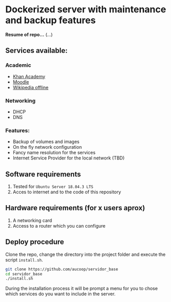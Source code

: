# Dockerized server with maintenance and backup features

**Resume of repo...** (...)

## Services available:

### Academic
* [Khan Academy](https://es.khanacademy.org/)
* [Moodle](https://moodle.org)
* [Wikipedia offline](https://wikipedia.org/wiki/Kiwix)

### Networking
* DHCP
* DNS

### Features:

* Backup of volumes and images
* On the fly network configuration
* Fancy name resolution for the services
* Internet Service Provider for the local network (TBD)

## Software requirements
1. Tested for `Ubuntu Server 18.04.3 LTS`
2. Acces to internet and to the code of this repository

## Hardware requirements (for x users aprox)
1. A networking card
2. Access to a router which you can configure

## Deploy procedure

Clone the repo, change the directory into the project folder and execute the script `install.sh`.

```bash
git clone https://github.com/aucoop/servidor_base
cd servidor_base
./install.sh
```

During the installation process it will be prompt a menu for you to chose which services do you want to include in the server.

